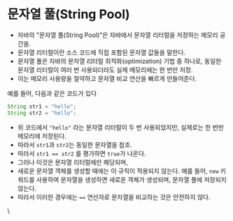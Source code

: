 # 문자열 풀(String Pool)

* 자바의 "문자열 풀(String Pool)"은 자바에서 문자열 리터럴을 저장하는 메모리 공간을.&#x20;
* 문자열 리터럴이란 소스 코드에 직접 포함된 문자열 값들을 말한다.
* 문자열 풀은 자바의 문자열 리터럴 최적화(optimization) 기법 중 하나로, 동일한 문자열 리터럴이 여러 번 사용되더라도 실제 메모리에는 한 번만 저장.
* &#x20;이는 메모리 사용량을 절약하고 문자열 비교 연산을 빠르게 만들어준다.

예를 들어, 다음과 같은 코드가 있다

```java
String str1 = "hello";
String str2 = "hello";
```

* 위 코드에서 `"hello"` 라는 문자열 리터럴이 두 번 사용되었지만, 실제로는 한 번만 메모리에 저장된다.
* 따라서 `str1`과 `str2`는 동일한 문자열을 참조.&#x20;
* 따라서 `str1 == str2` 를 평가하면 `true`가 나온다.
* 그러나 이것은 문자열 리터럴에만 해당되며,&#x20;
* 새로운 문자열 객체를 생성할 때에는 이 규칙이 적용되지 않는다. 예를 들어, `new` 키워드를 사용하여 문자열을 생성하면 새로운 객체가 생성되며, 문자열 풀에 저장되지 않는다.&#x20;
* 따라서 이러한 경우에는 `==` 연산자로 문자열을 비교하는 것은 안전하지 않다.

\

